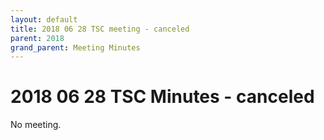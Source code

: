 ```yaml
---
layout: default
title: 2018 06 28 TSC meeting - canceled
parent: 2018
grand_parent: Meeting Minutes
---
```

# 2018 06 28 TSC Minutes - canceled

No meeting.

